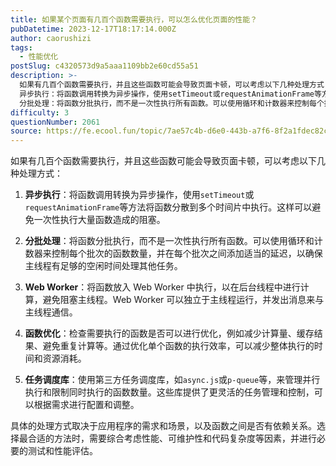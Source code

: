 ```yaml
---
title: 如果某个页面有几百个函数需要执行，可以怎么优化页面的性能？
pubDatetime: 2023-12-17T18:17:14.000Z
author: caorushizi
tags:
  - 性能优化
postSlug: c4320573d9a5aaa1109bb2e60cd55a51
description: >-
  如果有几百个函数需要执行，并且这些函数可能会导致页面卡顿，可以考虑以下几种处理方式：
  异步执行：将函数调用转换为异步操作，使用setTimeout或requestAnimationFrame等方法将函数分散到多个时间片中执行。这样可以避免一次性执行大量函数造成的阻塞。
  分批处理：将函数分批执行，而不是一次性执行所有函数。可以使用循环和计数器来控制每个批次的函数数量，并在每个批次之间添加适当的延迟，
difficulty: 3
questionNumber: 2061
source: https://fe.ecool.fun/topic/7ae57c4b-d6e0-443b-a7f6-8f2a1fdec82c
---
```


如果有几百个函数需要执行，并且这些函数可能会导致页面卡顿，可以考虑以下几种处理方式：

1. **异步执行**：将函数调用转换为异步操作，使用`setTimeout`或`requestAnimationFrame`等方法将函数分散到多个时间片中执行。这样可以避免一次性执行大量函数造成的阻塞。

2. **分批处理**：将函数分批执行，而不是一次性执行所有函数。可以使用循环和计数器来控制每个批次的函数数量，并在每个批次之间添加适当的延迟，以确保主线程有足够的空闲时间处理其他任务。

3. **Web Worker**：将函数放入 Web Worker 中执行，以在后台线程中进行计算，避免阻塞主线程。Web Worker 可以独立于主线程运行，并发出消息来与主线程通信。

4. **函数优化**：检查需要执行的函数是否可以进行优化，例如减少计算量、缓存结果、避免重复计算等。通过优化单个函数的执行效率，可以减少整体执行的时间和资源消耗。

5. **任务调度库**：使用第三方任务调度库，如`async.js`或`p-queue`等，来管理并行执行和限制同时执行的函数数量。这些库提供了更灵活的任务管理和控制，可以根据需求进行配置和调整。

具体的处理方式取决于应用程序的需求和场景，以及函数之间是否有依赖关系。选择最合适的方法时，需要综合考虑性能、可维护性和代码复杂度等因素，并进行必要的测试和性能评估。
